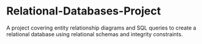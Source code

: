 # Relational-Databases-Project
A project covering entity relationship diagrams and SQL queries to create a relational database using relational schemas and integrity constraints.
